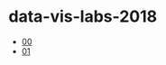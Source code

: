 # data-vis-labs-2018

- [00](https://apreshill.github.io/data-vis-labs-2018/00-install_name_plot.html)
- [01](https://apreshill.github.io/data-vis-labs-2018/01-eda_hot_dogs.html)
